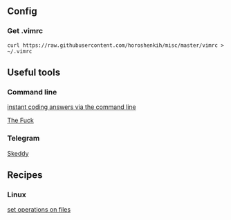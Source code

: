 ## Config
### Get .vimrc
```curl https://raw.githubusercontent.com/horoshenkih/misc/master/vimrc > ~/.vimrc```

## Useful tools
### Command line
[instant coding answers via the command line](https://github.com/gleitz/howdoi)

[The Fuck](https://github.com/nvbn/thefuck)
### Telegram
[Skeddy](https://skeddy.me/)
## Recipes
### Linux
[set operations on files](https://unix.stackexchange.com/questions/11343/linux-tools-to-treat-files-as-sets-and-perform-set-operations-on-them)
